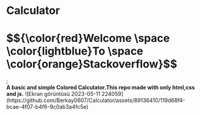 # Calculator
<h1>$${\color{red}Welcome \space \color{lightblue}To \space \color{orange}Stackoverflow}$$</h1>;</br>
<strong>A basic and simple Colored Calculator.This repo made with only html,css and js.</strong>
![Ekran görüntüsü 2023-05-11 224059](https://github.com/Berkay0607/Calculator/assets/89136410/119d68f4-bcae-4f07-b4f6-9c0ab3a4fc5e)





